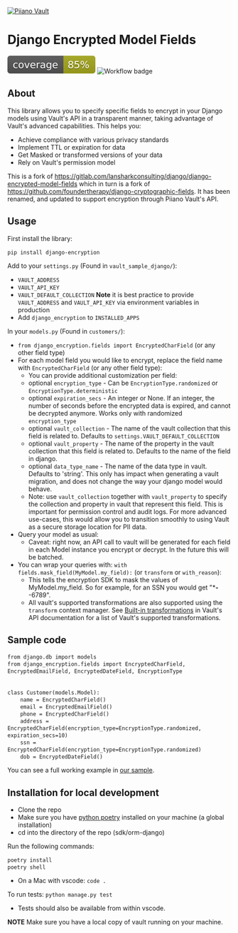 <p>
  <a href="https://piiano.com/pii-data-privacy-vault/">
    <picture>
      <source media="(prefers-color-scheme: dark)" srcset="https://piiano.com/docs/img/logo-developers-dark.svg">
      <source media="(prefers-color-scheme: light)" srcset="https://piiano.com/wp-content/uploads/piiano-logo-developers.png">
      <img alt="Piiano Vault" src="https://piiano.com/wp-content/uploads/piiano-logo-developers.png" height="40" />
    </picture>
  </a>
</p>

# Django Encrypted Model Fields
[![Coverage Status](./imgs/coverage.svg)](https://github.com/piiano/vault-python/sdk/orm-django/imgs/coverage.svg)
![Workflow badge](https://github.com/piiano/vault-python/actions/workflows/test-orm-django.yml/badge.svg?branch=main)

## About

This library allows you to specify specific fields to encrypt in your Django models using Vault's API in a transparent manner, taking advantage of Vault's advanced capabilities.
This helps you:
* Achieve compliance with various privacy standards
* Implement TTL or expiration for data
* Get Masked or transformed versions of your data
* Rely on Vault's permission model


This is a fork of
<https://gitlab.com/lansharkconsulting/django/django-encrypted-model-fields> which in turn is a fork of <https://github.com/foundertherapy/django-cryptographic-fields>. It has
been renamed, and updated to support encryption through Piiano Vault's API.

## Usage

First install the library:
```commandLine 
pip install django-encryption
```

Add to your `settings.py` (Found in ```vault_sample_django/```):
  * `VAULT_ADDRESS`
  * `VAULT_API_KEY`
  * `VAULT_DEFAULT_COLLECTION`
  **Note** it is best practice to provide `VAULT_ADDRESS` and `VAULT_API_KEY` via environment variables in production 
  * Add `django_encryption` to `INSTALLED_APPS`

In your `models.py` (Found in ```customers/```):
  * `from django_encryption.fields import EncryptedCharField` (or any other field type)
  * For each model field you would like to encrypt, replace the field name with `EncryptedCharField` (or any other field type):
    * You can provide additional customization per field:
    * optional `encryption_type` - Can be `EncryptionType.randomized` or `EncryptionType.deterministic`
    * optional `expiration_secs` - An integer or None. If an integer, the number of seconds before the encrypted data is expired, and cannot be decrypted anymore. Works only with randomized `encryption_type`
    * optional `vault_collection` - The name of the vault collection that this field is related to. Defaults to `settings.VAULT_DEFAULT_COLLECTION`
    * optional `vault_property` - The name of the property in the vault collection that this field is related to. Defaults to the name of the field in django.
    * optional `data_type_name` - The name of the data type in vault. Defaults to 'string'. This only has impact when generating a vault migration, and does not change the way your django model would behave.
    * Note: use `vault_collection` together with `vault_property` to specify the collection and property in vault that represent this field. This is important for permission control and audit logs. For more advanced use-cases, this would allow you to transition smoothly to using Vault as a secure storage location for PII data.
  * Query your model as usual:
    * Caveat: right now, an API call to vault will be generated for each field in each Model instance you encrypt or decrypt. In the future this will be batched.
  * You can wrap your queries with: `with fields.mask_field(MyModel.my_field):` (or `transform` or `with_reason`):
    * This tells the encryption SDK to mask the values of MyModel.my_field. So for example, for an SSN you would get "***-**-6789". 
    * All vault's supported transformations are also supported using the `transform` context manager. See [Built-in transformations](https://piiano.com/docs/guides/manage-transformations/built-in-transformations) in Vault's API documentation for a list of Vault's supported transformations.

## Sample code

```
from django.db import models
from django_encryption.fields import EncryptedCharField, EncryptedEmailField, EncryptedDateField, EncryptionType


class Customer(models.Model):
    name = EncryptedCharField()
    email = EncryptedEmailField()
    phone = EncryptedCharField()
    address = EncryptedCharField(encryption_type=EncryptionType.randomized, expiration_secs=10)
    ssn = EncryptedCharField(encryption_type=EncryptionType.randomized)
    dob = EncryptedDateField()
```

You can see a full working example in [our sample](https://github.com/piiano/vault-sdk-python/blob/af26c121a9912f97c9ba72f296071600c255023e/examples/django-encryption-example).

## Installation for local development

* Clone the repo
* Make sure you have [python poetry](https://python-poetry.org/) installed on your machine (a global installation)
* cd into the directory of the repo (sdk/orm-django)

Run the following commands:
```commandline
poetry install
poetry shell
```
  * On a Mac with vscode: `code .`

To run tests: `python manage.py test`
  * Tests should also be available from within vscode.

**NOTE** Make sure you have a local copy of vault running on your machine.
